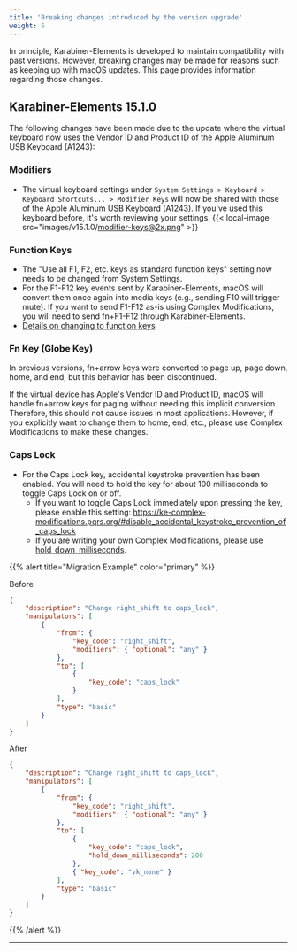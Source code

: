 ```yaml
---
title: 'Breaking changes introduced by the version upgrade'
weight: 5
---
```


In principle, Karabiner-Elements is developed to maintain compatibility with past versions.
However, breaking changes may be made for reasons such as keeping up with macOS updates.
This page provides information regarding those changes.

## Karabiner-Elements 15.1.0

The following changes have been made due to the update where the virtual keyboard now uses the Vendor ID and Product ID of the Apple Aluminum USB Keyboard (A1243):

### Modifiers

-   The virtual keyboard settings under `System Settings > Keyboard > Keyboard Shortcuts... > Modifier Keys` will now be shared with those of the Apple Aluminum USB Keyboard (A1243).
    If you've used this keyboard before, it's worth reviewing your settings.
    {{< local-image src="images/v15.1.0/modifier-keys@2x.png" >}}

### Function Keys

-   The "Use all F1, F2, etc. keys as standard function keys" setting now needs to be changed from System Settings.
-   For the F1-F12 key events sent by Karabiner-Elements, macOS will convert them once again into media keys (e.g., sending F10 will trigger mute).
    If you want to send F1-F12 as-is using Complex Modifications, you will need to send fn+F1-F12 through Karabiner-Elements.
-   [Details on changing to function keys](/docs/help/how-to/function-keys/)

### Fn Key (Globe Key)

In previous versions, fn+arrow keys were converted to page up, page down, home, and end, but this behavior has been discontinued.

If the virtual device has Apple's Vendor ID and Product ID, macOS will handle fn+arrow keys for paging without needing this implicit conversion.
Therefore, this should not cause issues in most applications.
However, if you explicitly want to change them to home, end, etc., please use Complex Modifications to make these changes.

### Caps Lock

-   For the Caps Lock key, accidental keystroke prevention has been enabled.
    You will need to hold the key for about 100 milliseconds to toggle Caps Lock on or off.
    -   If you want to toggle Caps Lock immediately upon pressing the key, please enable this setting:
        <https://ke-complex-modifications.pqrs.org/#disable_accidental_keystroke_prevention_of_caps_lock>
    -   If you are writing your own Complex Modifications, please use [hold_down_milliseconds](/docs/json/complex-modifications-manipulator-definition/to/hold-down-milliseconds/).

{{% alert title="Migration Example" color="primary" %}}

Before

```json
{
    "description": "Change right_shift to caps_lock",
    "manipulators": [
        {
            "from": {
                "key_code": "right_shift",
                "modifiers": { "optional": "any" }
            },
            "to": [
                {
                    "key_code": "caps_lock"
                }
            ],
            "type": "basic"
        }
    ]
}
```

After

```json
{
    "description": "Change right_shift to caps_lock",
    "manipulators": [
        {
            "from": {
                "key_code": "right_shift",
                "modifiers": { "optional": "any" }
            },
            "to": [
                {
                    "key_code": "caps_lock",
                    "hold_down_milliseconds": 200
                },
                { "key_code": "vk_none" }
            ],
            "type": "basic"
        }
    ]
}
```

{{% /alert %}}

---
